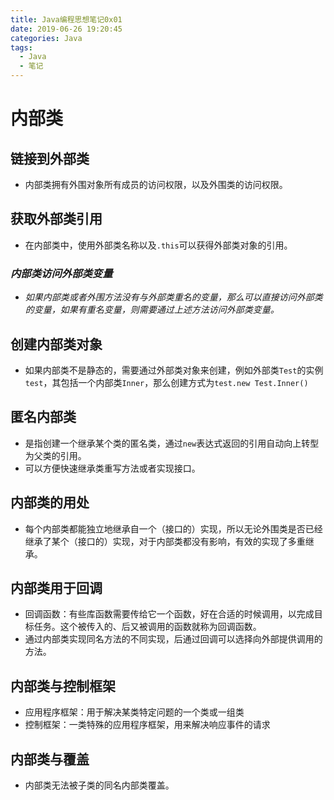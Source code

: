 ```yaml
---
title: Java编程思想笔记0x01
date: 2019-06-26 19:20:45
categories: Java
tags:
  - Java
  - 笔记
---
```


# 内部类

## 链接到外部类

- 内部类拥有外围对象所有成员的访问权限，以及外围类的访问权限。

## 获取外部类引用

- 在内部类中，使用外部类名称以及```.this```可以获得外部类对象的引用。

### *内部类访问外部类变量*

- *如果内部类或者外围方法没有与外部类重名的变量，那么可以直接访问外部类的变量，如果有重名变量，则需要通过上述方法访问外部类变量。*

## 创建内部类对象

- 如果内部类不是静态的，需要通过外部类对象来创建，例如外部类```Test```的实例```test```，其包括一个内部类```Inner```，那么创建方式为```test.new Test.Inner()```

## 匿名内部类

- 是指创建一个继承某个类的匿名类，通过```new```表达式返回的引用自动向上转型为父类的引用。
- 可以方便快速继承类重写方法或者实现接口。

## 内部类的用处

- 每个内部类都能独立地继承自一个（接口的）实现，所以无论外围类是否已经继承了某个（接口的）实现，对于内部类都没有影响，有效的实现了多重继承。

## 内部类用于回调

- 回调函数：有些库函数需要传给它一个函数，好在合适的时候调用，以完成目标任务。这个被传入的、后又被调用的函数就称为回调函数。
- 通过内部类实现同名方法的不同实现，后通过回调可以选择向外部提供调用的方法。

## 内部类与控制框架

- 应用程序框架：用于解决某类特定问题的一个类或一组类
- 控制框架：一类特殊的应用程序框架，用来解决响应事件的请求

## 内部类与覆盖

- 内部类无法被子类的同名内部类覆盖。
